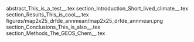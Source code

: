 abstract_This_is_a_test__.tex
section_Introduction_Short_lived_climate__.tex
section_Results_This_is_cool__.tex
figures/map2x25_drfde_annmean/map2x25_drfde_annmean.png
section_Conclusions_This_is_also__.tex
section_Methods_The_GEOS_Chem__.tex
